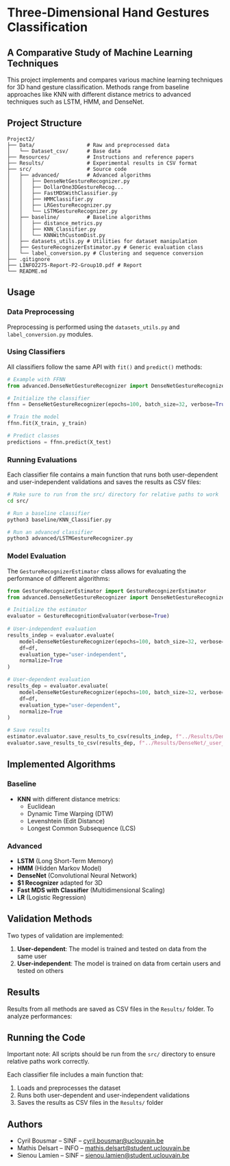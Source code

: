 # Three-Dimensional Hand Gestures Classification

## A Comparative Study of Machine Learning Techniques

This project implements and compares various machine learning techniques for 3D hand gesture classification. Methods range from baseline approaches like KNN with different distance metrics to advanced techniques such as LSTM, HMM, and DenseNet.

## Project Structure

```
Project2/
├── Data/                 # Raw and preprocessed data
│   └── Dataset_csv/      # Base data
├── Resources/            # Instructions and reference papers
├── Results/              # Experimental results in CSV format
├── src/                  # Source code
│   ├── advanced/         # Advanced algorithms
│   │   ├── DenseNetGestureRecognizer.py
│   │   ├── DollarOne3DGestureRecog...
│   │   ├── FastMDSWithClassifier.py
│   │   ├── HMMClassifier.py
│   │   ├── LRGestureRecognizer.py
│   │   └── LSTMGestureRecognizer.py
│   ├── baseline/         # Baseline algorithms
│   │   ├── distance_metrics.py
│   │   ├── KNN_Classifier.py
│   │   └── KNNWithCustomDist.py
│   ├── datasets_utils.py # Utilities for dataset manipulation
│   ├── GestureRecognizerEstimator.py # Generic evaluation class
│   └── label_conversion.py # Clustering and sequence conversion
├── .gitignore
├── LINFO2275-Report-P2-Group10.pdf # Report
└── README.md
```

## Usage

### Data Preprocessing

Preprocessing is performed using the `datasets_utils.py` and `label_conversion.py` modules.

### Using Classifiers

All classifiers follow the same API with `fit()` and `predict()` methods:

```python
# Example with FFNN
from advanced.DenseNetGestureRecognizer import DenseNetGestureRecognizer

# Initialize the classifier
ffnn = DenseNetGestureRecognizer(epochs=100, batch_size=32, verbose=True)

# Train the model
ffnn.fit(X_train, y_train)

# Predict classes
predictions = ffnn.predict(X_test)
```

### Running Evaluations

Each classifier file contains a main function that runs both user-dependent and user-independent validations and saves the results as CSV files:

```bash
# Make sure to run from the src/ directory for relative paths to work
cd src/

# Run a baseline classifier
python3 baseline/KNN_Classifier.py

# Run an advanced classifier
python3 advanced/LSTMGestureRecognizer.py
```

### Model Evaluation

The `GestureRecognizerEstimator` class allows for evaluating the performance of different algorithms:

```python
from GestureRecognizerEstimator import GestureRecognizerEstimator
from advanced.DenseNetGestureRecognizer import DenseNetGestureRecognizer

# Initialize the estimator
evaluator = GestureRecognitionEvaluator(verbose=True)
    
# User-independent evaluation
results_indep = evaluator.evaluate(
    model=DenseNetGestureRecognizer(epochs=100, batch_size=32, verbose=True),
    df=df,
    evaluation_type="user-independent",
    normalize=True
)

# User-dependent evaluation
results_dep = evaluator.evaluate(
    model=DenseNetGestureRecognizer(epochs=100, batch_size=32, verbose=True),
    df=df,
    evaluation_type="user-dependent",
    normalize=True
)

# Save results
estimator.evaluator.save_results_to_csv(results_indep, f"../Results/DenseNet/_user_independent_all_domain.csv")
evaluator.save_results_to_csv(results_dep, f"../Results/DenseNet/_user_dependent_all_domain.csv")
```

## Implemented Algorithms

### Baseline
- **KNN** with different distance metrics:
  - Euclidean
  - Dynamic Time Warping (DTW)
  - Levenshtein (Edit Distance)
  - Longest Common Subsequence (LCS)

### Advanced
- **LSTM** (Long Short-Term Memory)
- **HMM** (Hidden Markov Model)
- **DenseNet** (Convolutional Neural Network)
- **$1 Recognizer** adapted for 3D
- **Fast MDS with Classifier** (Multidimensional Scaling)
- **LR** (Logistic Regression)

## Validation Methods

Two types of validation are implemented:
1. **User-dependent**: The model is trained and tested on data from the same user
2. **User-independent**: The model is trained on data from certain users and tested on others

## Results

Results from all methods are saved as CSV files in the `Results/` folder. To analyze performances:

## Running the Code

Important note: All scripts should be run from the `src/` directory to ensure relative paths work correctly.

Each classifier file includes a main function that:
1. Loads and preprocesses the dataset
2. Runs both user-dependent and user-independent validations
3. Saves the results as CSV files in the `Results/` folder

## Authors

- Cyril Bousmar – SINF – cyril.bousmar@uclouvain.be  
- Mathis Delsart – INFO – mathis.delsart@student.uclouvain.be  
- Sienou Lamien – SINF – sienou.lamien@student.uclouvain.be
